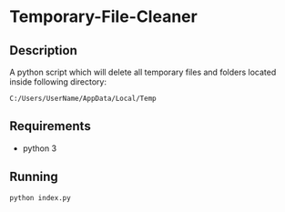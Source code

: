 # Temporary-File-Cleaner

## Description
A python script which will delete all temporary files and folders located inside following directory:
```
C:/Users/UserName/AppData/Local/Temp
```

## Requirements
+ python 3

## Running
```
python index.py
```
